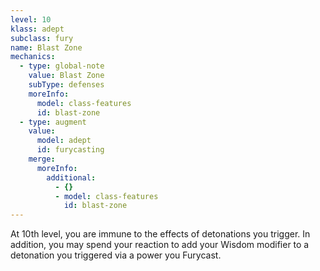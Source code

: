 ```yaml
---
level: 10
klass: adept
subclass: fury
name: Blast Zone
mechanics:
  - type: global-note
    value: Blast Zone
    subType: defenses
    moreInfo:
      model: class-features
      id: blast-zone
  - type: augment
    value:
      model: adept
      id: furycasting
    merge:
      moreInfo:
        additional:
          - {}
          - model: class-features
            id: blast-zone
---
```

At 10th level, you are immune to the effects of detonations you trigger. In addition, you may spend your reaction to
add your Wisdom modifier to a detonation you triggered via a power you Furycast.
